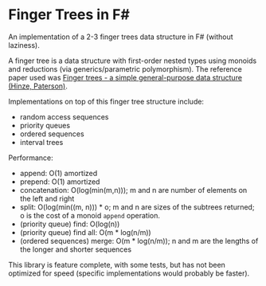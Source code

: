 # Finger Trees in F#

An implementation of a 2-3 finger trees data structure in F# (without laziness).

A finger tree is a data structure with first-order nested types using monoids and reductions (via generics/parametric polymorphism). The reference paper used was [Finger trees - a simple general-purpose data structure (Hinze, Paterson)](https://github.com/cantsin/fsharp-finger-trees/blob/master/reference/Finger%20trees%20-%20a%20simple%20general-purpose%20data%20structure%20(Hinze,%20Paterson).pdf?raw=true).

Implementations on top of this finger tree structure include:

- random access sequences
- priority queues
- ordered sequences
- interval trees

Performance:

- append: O(1) amortized
- prepend: O(1) amortized
- concatenation: O(log(min(m,n))); m and n are number of elements on the left and right
- split: O(log(min((m, n))) * o; m and n are sizes of the subtrees returned; o is the cost of a monoid `append` operation.
- (priority queue) find: O(log(n))
- (priority queue) find all: O(m * log(n/m))
- (ordered sequences) merge: O(m * log(n/m)); n and m are the lengths of the longer and shorter sequences

This library is feature complete, with some tests, but has not been optimized for speed (specific implementations would probably be faster).